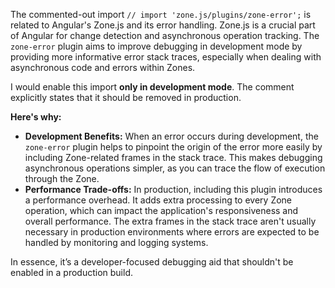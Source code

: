 The commented-out import `// import 'zone.js/plugins/zone-error';` is related to Angular's Zone.js and its error handling. Zone.js is a crucial part of Angular for change detection and asynchronous operation tracking.  The `zone-error` plugin aims to improve debugging in development mode by providing more informative error stack traces, especially when dealing with asynchronous code and errors within Zones.

I would enable this import **only in development mode**.  The comment explicitly states that it should be removed in production.

**Here's why:**

*   **Development Benefits:** When an error occurs during development, the `zone-error` plugin helps to pinpoint the origin of the error more easily by including Zone-related frames in the stack trace. This makes debugging asynchronous operations simpler, as you can trace the flow of execution through the Zone.
*   **Performance Trade-offs:**  In production, including this plugin introduces a performance overhead. It adds extra processing to every Zone operation, which can impact the application's responsiveness and overall performance.  The extra frames in the stack trace aren't usually necessary in production environments where errors are expected to be handled by monitoring and logging systems.

In essence, it’s a developer-focused debugging aid that shouldn't be enabled in a production build.